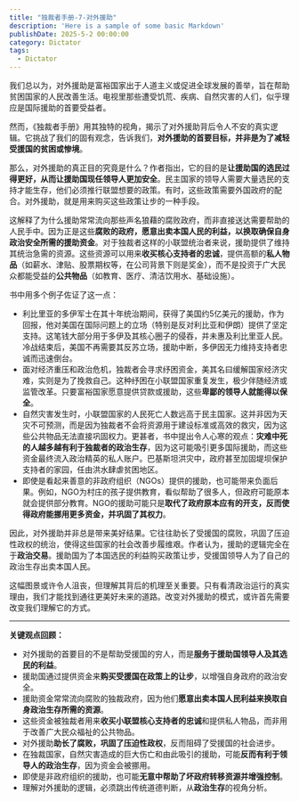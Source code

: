 ```yaml
---
title: "独裁者手册-7-对外援助"
description: 'Here is a sample of some basic Markdown'
publishDate: 2025-5-2 00:00:00
category: Dictator
tags:
  - Dictator
---
```




我们总以为，对外援助是富裕国家出于人道主义或促进全球发展的善举，旨在帮助贫困国家的人民改善生活。电视里那些遭受饥荒、疾病、自然灾害的人们，似乎理应是国际援助的首要受益者。

然而，《独裁者手册》用其独特的视角，揭示了对外援助背后令人不安的真实逻辑。它挑战了我们的固有观念，告诉我们，**对外援助的首要目标，并非是为了减轻受援国的贫困或惨境**。

那么，对外援助的真正目的究竟是什么？作者指出，它的目的是**让援助国的选民过得更好，从而让援助国现任领导人更加安全**。民主国家的领导人需要大量选民的支持才能生存，他们必须推行联盟想要的政策。有时，这些政策需要外国政府的配合。对外援助，就是用来购买这些政策让步的一种手段。

这解释了为什么援助常常流向那些声名狼藉的腐败政府，而非直接送达需要帮助的人民手中。因为正是这些**腐败的政府，愿意出卖本国人民的利益，以换取确保自身政治安全所需的援助资金**。对于独裁者这样的小联盟统治者来说，援助提供了维持其统治急需的资源。这些资源可以用来**收买核心支持者的忠诚**，提供高额的**私人物品**（如薪水、津贴、股票期权等，在公司背景下则是奖金），而不是投资于广大民众都能受益的**公共物品**（如教育、医疗、清洁饮用水、基础设施）。

书中用多个例子佐证了这一点：

- 利比里亚的多伊军士在其十年统治期间，获得了美国约5亿美元的援助，作为回报，他对美国在国际问题上的立场（特别是反对利比亚和伊朗）提供了坚定支持。这笔钱大部分用于多伊及其核心圈子的侵吞，并未惠及利比里亚人民。冷战结束后，美国不再需要其反苏立场，援助中断，多伊因无力维持支持者忠诚而迅速倒台。
- 面对经济重压和政治危机，独裁者会寻求纾困资金，美其名曰缓解国家经济灾难，实则是为了挽救自己。这种纾困在小联盟国家重复发生，极少伴随经济或监管改革。只要富裕国家愿意提供贷款或援助，这些**卑鄙的领导人就能得以保全**。
- 自然灾害发生时，小联盟国家的人民死亡人数远高于民主国家。这并非因为天灾不可预测，而是因为独裁者不会将资源用于建设标准或高效的救灾，因为这些公共物品无法直接巩固权力。更甚者，书中提出令人心寒的观点：**灾难中死的⼈越多越有利于独裁者的政治⽣存**，因为这可能吸引更多国际援助，而这些资金最终流入政治精英的私人账户。巴基斯坦洪灾中，政府甚至加固堤坝保护支持者的家园，任由洪水肆虐贫困地区。
- 即使是看起来善意的非政府组织（NGOs）提供的援助，也可能带来负面后果。例如，NGO为村庄的孩子提供教育，看似帮助了很多人，但政府可能原本就会提供部分教育。NGO的援助可能只是**取代了政府原本应有的开支，反而使得政府能挪用更多资金，并巩固了其权力**。

因此，对外援助并非总是带来美好结果。它往往助长了受援国的腐败，巩固了压迫性政权的统治，使得这些国家的社会改善步履维艰。作者认为，援助的逻辑完全在于**政治交易**。援助国为了本国选民的利益购买政策让步，受援国领导人为了自己的政治生存出卖本国人民。

这幅图景或许令人沮丧，但理解其背后的机理至关重要。只有看清政治运行的真实理由，我们才能找到通往更美好未来的道路。改变对外援助的模式，或许首先需要改变我们理解它的方式。

------

**关键观点回顾：**

- 对外援助的首要目的不是帮助受援国的穷人，而是**服务于援助国领导人及其选民的利益**。
- 援助国通过提供资金来**购买受援国在政策上的让步**，以增强自身政府的政治安全。
- 援助资金常常流向腐败的独裁政府，因为他们**愿意出卖本国人民利益来换取自身政治生存所需的资源**。
- 这些资金被独裁者用来**收买小联盟核心支持者的忠诚**和提供私人物品，而非用于改善广大民众福祉的公共物品。
- 对外援助**助长了腐败，巩固了压迫性政权**，反而阻碍了受援国的社会进步。
- 在独裁国家，自然灾害造成的巨大伤亡和由此吸引的援助，可能**反而有利于领导人的政治生存**，因为资金会被挪用。
- 即使是非政府组织的援助，也可能**无意中帮助了坏政府转移资源并增强控制**。
- 理解对外援助的逻辑，必须跳出传统道德判断，从**政治生存**的视角分析。

